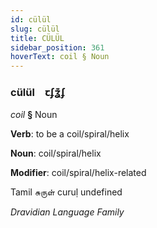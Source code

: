 ```yaml
---
id: cülül
slug: cülül
title: CÜLÜL
sidebar_position: 361
hoverText: coil § Noun
---
```


### cülül&emsp;<span kind="abugida">ꞇʄʓ͊ʄ</span>

*coil* **§** Noun

**Verb**: to be a coil/spiral/helix

**Noun**: coil/spiral/helix

**Modifier**: coil/spiral/helix-related

Tamil சுருள் curuḷ undefined

*Dravidian Language Family*